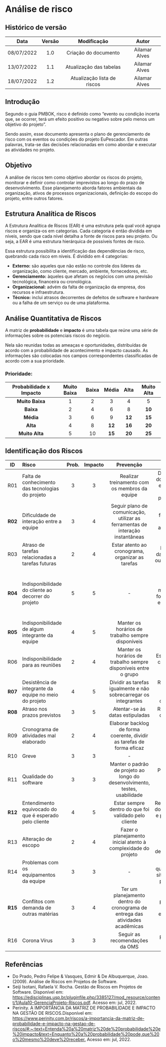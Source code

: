 # Análise de risco

## Histórico de versão
| Data | Versão | Modificação | Autor |
| :--: | :----: | :---------: | :---: |
| 08/07/2022 | 1.0 | Criação do documento | Ailamar Alves |
| 13/07/2022 | 1.1 | Atualização das tabelas | Ailamar Alves |
| 18/07/2022 | 1.2 | Atualização lista de riscos | Ailamar Alves |

## Introdução

Segundo o guia PMBOK, risco é definido como “evento ou condição incerta que, se ocorrer, terá um efeito positivo ou negativo sobre pelo menos um objetivo do projeto”. 

Sendo assim, esse documento apresenta o plano de gerenciamento de risco com os eventos ou condições do projeto EuPescador. Em outras palavras, trata-se das decisões relacionadas em como abordar e executar as atividades no projeto. 

## Objetivo

A análise de riscos tem como objetivo abordar os riscos do projeto, monitorar e definir como controlar imprevistos ao longo do prazo de desenvolvimento. Esse planejamento aborda fatores  ambientais  da  organização, ativos de processos organizacionais, definição  do  escopo do projeto, entre outros fatores.

## Estrutura Analítica de Riscos

A Estrutura Analítica de Riscos (EAR) é uma estrutura pela qual você agrupa riscos e organiza-os em categorias. Cada categoria é então dividida em níveis, sendo que cada nível detalha a fonte de riscos para seu projeto. Ou seja, a EAR é uma estrutura hierárquica de possíveis fontes de risco. 

Essa estrutura possibilita a identificação das dependências de risco, quebrando cada risco em níveis. É dividido em 4 categorias:

- **Externo:** são aqueles que não estão no controle dos líderes da organização, como cliente, mercado, ambiente, fornecedores, etc.
- **Gerenciamento:** àqueles que afetam os negócios com uma previsão tecnológica, financeira ou cronológica.
- **Organizacional:** advém da falta de organização da empresa, dos recursos e infraestrutura.
- **Técnico:** inclui atrasos decorrentes de defeitos de software e hardware ou a falha de um serviço ou de uma plataforma.

## Análise Quantitativa de Riscos

A matriz de **probabilidade** e **impacto**  é uma tabela que reúne uma série de informações sobre os potenciais riscos do negócio. 

Nela são reunidas todas as ameaças e oportunidades, distribuídas de acordo com a probabilidade de acontecimento e impacto causado. As informações são colocadas nos campos correspondentes classificadas de acordo com a sua prioridade. 

### Prioridade:

| Probabilidade x Impacto | Muito Baixa | Baixa | Média | Alta | Muito Alta |
|:-----------------------:| :---------: | :---: | :---: | :--: | :---------:|
| **Muito Baixa** | 1 | 2 | 3 | 4 | 5 | 
| **Baixa**       | 2 | 4 | 6 | 8 | **10** | 
| **Média**       | 3 | 6 | 9 | **12** | **15** | 
| **Alta**        | 4 | 8 | **12** | **16** | **20** | 
| **Muito Alta**  | 5 | 10 | **15** | **20** | **25** | 

## Identificação dos Riscos

| ID | Risco | Prob. | Impacto | Prevenção | Correção | EAR |
|:--:| :---- | :-----------: | :-----: | :-------: | :------: | :--:|
| R01 | Falta de conhecimento das tecnologias do projeto | 3 | 3 | Realizar treinamento com os membros da equipe | Disponibilizar documentação e instruções, fazer pareamentos | Organizacional | 
| **R02** | Dificuldade de interação entre a equipe | 3 | 4 | Seguir plano de comunicação, utilizar as ferramentas de interação instantâneas | Repensar ferramentas, ficar mais atento(a) aos avisos | Gerenciamento | 
| R03 | Atraso de tarefas relacionadas a tarefas futuras | 2 | 4 | Estar atento ao cronograma, organizar as tarefas | Prolongar a data, auxílio de outro integrante | Gerenciamento | 
| **R04** | Indisponibilidade do cliente ao decorrer do projeto | 5 | 5 | - | Evitar reagendar reuniões, manter o que foi combinado, estar atento à agenda do cliente | Externo | 
| **R05**| Indisponibilidade de algum integrante da equipe | 4 | 5 | Manter os horários de trabalho sempre disponíveis | Programar melhor as atividades individuais | Organizacional | 
| R06 | Indisponibilidade para as reuniões | 2 | 4 | Manter os horários de trabalho sempre disponíveis entre o grupo | Estar atento ao calendário de reuniões | Gerenciamento | 
| **R07** | Desistência de integrante da equipe no meio do projeto | 4 | 5 | Dividir as tarefas igualmente e não sobrecarregar os integrantes | Reorganizar a divisão de tarefas e cronograma | Organizacional | 
| **R08** | Atraso nos prazos previstos | 3 | 5 | Atentar-se às datas estipuladas | Reorganizar o cronograma | Gerenciamento | 
| R09 | Cronograma de atividades mal elaborado  | 2 | 4 | Elaborar backlog de forma coerente, dividir as tarefas de forma eficaz | Revizar o backlog | Gerenciamento | 
| R10 | Greve | 3 | 3 | - | - | Externo | 
| R11 | Qualidade do software | 3 | 3 | Manter o padrão de projeto ao longo do desenvolvimento, testes, usabilidade | Pareamentos, revisão do padrão de projeto |Técnico | 
| **R12** | Entendimento equivocado do que é esperado pelo cliente | 4 | 5 | Estar sempre dentro do que foi validado pelo cliente | Rever o escopo, documentações e planejamento inicial | Técnico | 
| R13 | Alteração de escopo | 2 | 4 | Fazer o planejamento inicial atento à complexidade do projeto | Definir o possível entregável dentro do prazo | Técnico | 
| R14 | Problemas com os equipamentos da equipe | 3 | 3 | - | Resolver o quando antes a situação, fazer pareamento | Técnico | 
| **R15** | Conflitos com demanda de outras matérias | 3 | 4 | Ter um planejamento dentro do cronograma de entrega das atividades acadêmicas | Definir prioridade e datas de entregas das matérias | Técnico | 
| R16 | Corona Vírus | 3 | 3 | Seguir as recomendações da OMS | Reorganizar tarefas | Técnico | 


## Referências

- Do Prado, Pedro Felipe & Vasques, Edmir & De Albuquerque, Joao. (2009). Análise de Riscos em Projetos de Software. 
- Seiji Isotani, Rafaela V. Rocha. Gestão de Riscos em Projetos de Software. Disponível em: <https://edisciplinas.usp.br/pluginfile.php/3385127/mod_resource/content/1/Aula10-GerenciaProjeto-Riscos.pdf>. Acesso em: jul, 2022.
- Perinity. A IMPORTÂNCIA DA MATRIZ DE PROBABILIDADE E IMPACTO NA GESTÃO DE RISCOS.Disponível em: <https://www.perinity.com.br/riscos/a-importancia-da-matriz-de-probabilidade-e-impacto-na-gestao-de-riscos/#:~:text=Entenda%20a%20matriz%20de%20probabilidade%20e%20impacto&text=Enquanto%20a%20probabilidade%20pode,que%20o%20mesmo%20deve%20receber.> Acesso em: jul, 2022.

